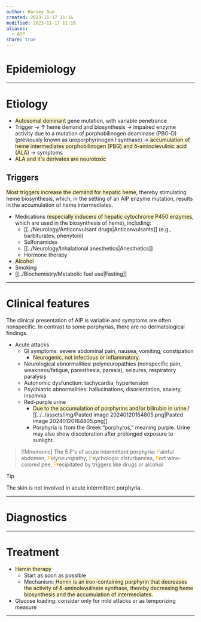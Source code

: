 ```yaml
---
author: Harvey Guo
created: 2023-11-17 11:16
modified: 2023-11-17 11:16
aliases:
  - AIP
share: true
---
```


# Epidemiology


---
# Etiology
- <span style="background:rgba(240, 200, 0, 0.2)">Autosomal dominant</span> gene mutation, with variable penetrance
- Trigger → ↑ heme demand and biosynthesis → impaired enzyme activity due to a mutation of porphobilinogen deaminase (PBG-D) (previously known as uroporphyrinogen I synthase)  →<span style="background:rgba(240, 200, 0, 0.2)"> accumulation of heme intermediates porphobilinogen (PBG) and δ-aminolevulinic acid (ALA)</span> → symptoms
- <span style="background:rgba(240, 200, 0, 0.2)">ALA and it's derivates are neurotoxic</span>
## Triggers
<span style="background:rgba(240, 200, 0, 0.2)">Most triggers increase the demand for hepatic heme</span>, thereby stimulating heme biosynthesis, which, in the setting of an AIP enzyme mutation, results in the accumulation of heme intermediates.
- Medications (<span style="background:rgba(240, 200, 0, 0.2)">especially inducers of hepatic cytochrome P450 enzymes</span>, which are used in the biosynthesis of heme), including:
	- [[../Neurology/Anticonvulsant drugs|Anticonvulsants]] (e.g., barbiturates, phenytoin)
	- Sulfonamides
	- [[../Neurology/Inhalational anesthetics|Anesthetics]]
	- Hormone therapy
- <span style="background:rgba(240, 200, 0, 0.2)">Alcohol</span>
- Smoking
- [[../Biochemistry/Metabolic fuel use|Fasting]]

---
# Clinical features
The clinical presentation of AIP is variable and symptoms are often nonspecific. In contrast to some porphyrias, there are no dermatological findings.
- Acute attacks
	- GI symptoms: severe abdominal pain, nausea, vomiting, constipation 
		- <span style="background:rgba(240, 200, 0, 0.2)">Neurogenic, not infectious or inflammatory.</span>
	- Neurological abnormalities: polyneuropathies (nonspecific pain, weakness/fatigue, paresthesia, paresis), seizures, respiratory paralysis
	- Autonomic dysfunction: tachycardia, hypertension 
	- Psychiatric abnormalities: hallucinations, disorientation, anxiety, insomnia 
	- Red-purple urine
		- <span style="background:rgba(240, 200, 0, 0.2)">Due to the accumulation of porphyrins and/or bilirubin in urine.</span>![[../../assets/img/Pasted image 20240120164805.png|Pasted image 20240120164805.png]]
		- Porphyria is from the Greek “porphyros,” meaning purple. Urine may also show discoloration after prolonged exposure to sunlight.

>[!Mnemonic] 
>The 5 P's of acute intermittent porphyria: <font color="#ffc000">P</font>ainful abdomen, <font color="#ffc000">P</font>olyneuropathy, <font color="#ffc000">P</font>sychologic disturbances, <font color="#ffc000">P</font>ort wine-colored pee, <font color="#ffc000">P</font>recipitated by triggers like drugs or alcohol

>[!tip] 
><font color="#ffc000"></font>The skin is not involved in acute intermittent porphyria.

---
# Diagnostics


---
# Treatment
- <span style="background:rgba(240, 200, 0, 0.2)">Hemin therapy</span>
	- Start as soon as possible
	- Mechanism: <span style="background:rgba(240, 200, 0, 0.2)">Hemin is an iron-containing porphyrin that decreases the activity of δ-aminolevulinate synthase, thereby decreasing heme biosynthesis and the accumulation of intermediates.</span>
- Glucose loading: consider only for mild attacks or as temporizing measure

---
